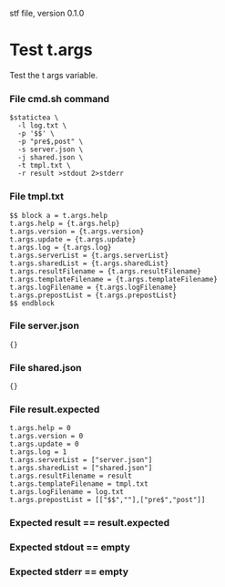 stf file, version 0.1.0

# Test t.args

Test the t args variable.

### File cmd.sh command

~~~
$statictea \
  -l log.txt \
  -p '$$' \
  -p "pre$,post" \
  -s server.json \
  -j shared.json \
  -t tmpl.txt \
  -r result >stdout 2>stderr
~~~

### File tmpl.txt

~~~
$$ block a = t.args.help
t.args.help = {t.args.help}
t.args.version = {t.args.version}
t.args.update = {t.args.update}
t.args.log = {t.args.log}
t.args.serverList = {t.args.serverList}
t.args.sharedList = {t.args.sharedList}
t.args.resultFilename = {t.args.resultFilename}
t.args.templateFilename = {t.args.templateFilename}
t.args.logFilename = {t.args.logFilename}
t.args.prepostList = {t.args.prepostList}
$$ endblock
~~~

### File server.json

~~~
{}
~~~

### File shared.json

~~~
{}
~~~

### File result.expected

~~~
t.args.help = 0
t.args.version = 0
t.args.update = 0
t.args.log = 1
t.args.serverList = ["server.json"]
t.args.sharedList = ["shared.json"]
t.args.resultFilename = result
t.args.templateFilename = tmpl.txt
t.args.logFilename = log.txt
t.args.prepostList = [["$$",""],["pre$","post"]]
~~~

### Expected result == result.expected
### Expected stdout == empty
### Expected stderr == empty

